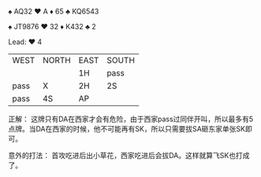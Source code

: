 :spades: AQ32
:hearts: A
:diamonds: 65
:clubs: KQ6543

:spades: JT9876
:hearts: 32
:diamonds: K432
:clubs: 2

Lead: :hearts: 4

<table>
    <tr><td>WEST</td> <td>NORTH</td> <td>EAST</td> <td>SOUTH</td></tr>
    <tr><td></td> <td></td> <td>1H</td> <td>pass</td></tr>
    <tr><td>pass</td> <td>X</td> <td>2H</td> <td>2S</td></tr>
    <tr><td>pass</td> <td>4S</td> <td>AP</td> <td></td></tr>
</table>

正解：
这牌只有DA在西家才会有危险，由于西家pass过同伴开叫，所以最多有5点牌。当DA在西家的时候，他不可能再有SK，所以只需要拔SA砸东家单张SK即可。

意外的打法：
首攻吃进后出小草花，西家吃进后会拔DA。这样就算飞SK也打成了。
